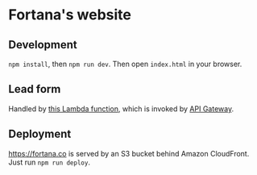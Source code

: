 # Fortana's website

## Development
`npm install`, then `npm run dev`. Then open `index.html` in your browser.

## Lead form
Handled by [this Lambda function](https://us-west-2.console.aws.amazon.com/lambda/home?region=us-west-2#/functions/handleLead), which is invoked by [API Gateway](https://us-west-2.console.aws.amazon.com/apigateway/home?region=us-west-2#/apis/kf8f3w2kg1/resources/tujpyj4p4k).

## Deployment
<https://fortana.co> is served by an S3 bucket behind Amazon CloudFront. Just run `npm run deploy`.
